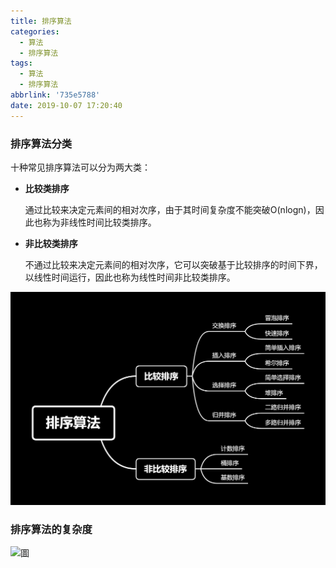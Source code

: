 ```yaml
---
title: 排序算法
categories:
  - 算法
  - 排序算法
tags:
  - 算法
  - 排序算法
abbrlink: '735e5788'
date: 2019-10-07 17:20:40
---
```

### 排序算法分类

十种常见排序算法可以分为两大类：

- **比较类排序**

  通过比较来决定元素间的相对次序，由于其时间复杂度不能突破O(nlogn)，因此也称为非线性时间比较类排序。

- **非比较类排序**

  不通过比较来决定元素间的相对次序，它可以突破基于比较排序的时间下界，以线性时间运行，因此也称为线性时间非比较类排序。 

![图](https://github.com/mxsm/document/blob/master/image/arithmetic/sort/%E6%8E%92%E5%BA%8F%E7%AE%97%E6%B3%95%E5%88%86%E7%B1%BB%E8%AF%B4%E6%98%8E%E5%9B%BE.png?raw=true)

### 排序算法的复杂度

![圖](https://images2018.cnblogs.com/blog/849589/201804/849589-20180402133438219-1946132192.png)